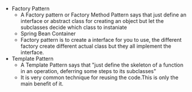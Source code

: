 - Factory Pattern
	- A Factory pattern or Factory Method Pattern says that just define an interface or abstract class for creating an object but let the subclasses decide which class to instaniate
	- Spring Bean Container
	- Factory pattern is to create a interface for you to use, the different factory create different actual class but they all implement the interface.
- Template Pattern 
	- A Template Pattern says that "just define the skeleton of a function in an operation, deferring some steps to its subclasses"
	- It is very common technique for reusing the code.This is only the main benefit of it.
